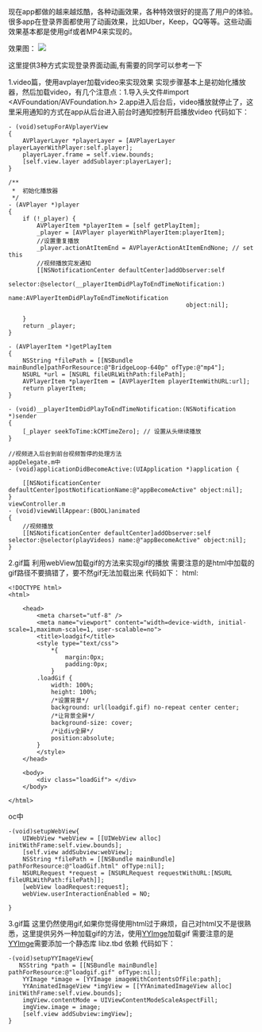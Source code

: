 现在app都做的越来越炫酷，各种动画效果，各种特效很好的提高了用户的体验。很多app在登录界面都使用了动画效果，比如Uber，Keep，QQ等等。这些动画效果基本都是使用gif或者MP4来实现的。

效果图：
![](https://github.com/qqcc1388/LoginWithVideoDemo/blob/master/Resource/ezgif.com-video-to-gif.gif)

这里提供3种方式实现登录界面动画,有需要的同学可以参考一下

1.video篇，使用avplayer加载video来实现效果
    实现步骤基本上是初始化播放器，然后加载video，有几个注意点：1.导入头文件#import <AVFoundation/AVFoundation.h> 2.app进入后台后，video播放就停止了，这里采用通知的方式在app从后台进入前台时通知控制开启播放video 代码如下：
```
- (void)setupForAVplayerView
{
    AVPlayerLayer *playerLayer = [AVPlayerLayer playerLayerWithPlayer:self.player];
    playerLayer.frame = self.view.bounds;
    [self.view.layer addSublayer:playerLayer];
}

/**
 *  初始化播放器
 */
- (AVPlayer *)player
{
    if (!_player) {
        AVPlayerItem *playerItem = [self getPlayItem];
        _player = [AVPlayer playerWithPlayerItem:playerItem];
        //设置重复播放
        _player.actionAtItemEnd = AVPlayerActionAtItemEndNone; // set this
        //视频播放完发通知
        [[NSNotificationCenter defaultCenter]addObserver:self
                                                selector:@selector(__playerItemDidPlayToEndTimeNotification:)
                                                    name:AVPlayerItemDidPlayToEndTimeNotification
                                                  object:nil];
        
    }
    return _player;
}

- (AVPlayerItem *)getPlayItem
{
    NSString *filePath = [[NSBundle mainBundle]pathForResource:@"BridgeLoop-640p" ofType:@"mp4"];
    NSURL *url = [NSURL fileURLWithPath:filePath];
    AVPlayerItem *playerItem = [AVPlayerItem playerItemWithURL:url];
    return playerItem;
}

- (void)__playerItemDidPlayToEndTimeNotification:(NSNotification *)sender
{
    [_player seekToTime:kCMTimeZero]; // 设置从头继续播放
}

//视频进入后台到前台视频暂停的处理方法
appDelegate.m中
- (void)applicationDidBecomeActive:(UIApplication *)application {

    [[NSNotificationCenter defaultCenter]postNotificationName:@"appBecomeActive" object:nil];
}
viewController.m
- (void)viewWillAppear:(BOOL)animated
{
    //视频播放
    [[NSNotificationCenter defaultCenter]addObserver:self selector:@selector(playVideos) name:@"appBecomeActive" object:nil];
}
```
2.gif篇 利用webView加载gif的方法来实现gif的播放
    需要注意的是html中加载的gif路径不要搞错了，要不然gif无法加载出来 代码如下：
    html:
```
<!DOCTYPE html>
<html>
    
    <head>
        <meta charset="utf-8" />
        <meta name="viewport" content="width=device-width, initial-scale=1,maximum-scale=1, user-scalable=no">
        <title>loadgif</title>
        <style type="text/css">
            *{
                margin:0px;
                padding:0px;
            }
        .loadGif {
            width: 100%;
            height: 100%;
            /*设置背景*/
            background: url(loadgif.gif) no-repeat center center;
            /*让背景全屏*/
            background-size: cover;
            /*让div全屏*/
            position:absolute; 
        }
        </style>
    </head>
    
    <body>
        <div class="loadGif"> </div>
    </body>
    
</html>

```
oc中
```
-(void)setupWebView{
    UIWebView *webView = [[UIWebView alloc] initWithFrame:self.view.bounds];
    [self.view addSubview:webView];
    NSString *filePath = [[NSBundle mainBundle] pathForResource:@"loadGif.html" ofType:nil];
    NSURLRequest *request = [NSURLRequest requestWithURL:[NSURL fileURLWithPath:filePath]];
    [webView loadRequest:request];
    webView.userInteractionEnabled = NO;
    
}
```
3.gif篇 这里仍然使用gif,如果你觉得使用html过于麻烦，自己对html又不是很熟悉，这里提供另外一种加载gif的方法，使用[YYImge](https://github.com/ibireme/YYImage)加载gif
    需要注意的是[YYImge](https://github.com/ibireme/YYImage)需要添加一个静态库 libz.tbd 依赖 代码如下：
```
-(void)setupYYImageView{
   NSString *path = [[NSBundle mainBundle] pathForResource:@"loadgif.gif" ofType:nil];
    YYImage *image = [YYImage imageWithContentsOfFile:path];
    YYAnimatedImageView *imgView = [[YYAnimatedImageView alloc] initWithFrame:self.view.bounds];
    imgView.contentMode = UIViewContentModeScaleAspectFill;
    imgView.image = image;
    [self.view addSubview:imgView];
}
```
